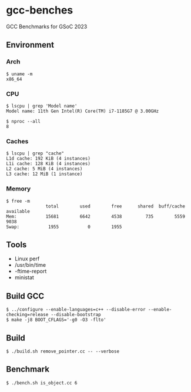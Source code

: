 # gcc-benches

GCC Benchmarks for GSoC 2023

## Environment

### Arch

```console
$ uname -m
x86_64
```

### CPU

```console
$ lscpu | grep 'Model name'
Model name: 11th Gen Intel(R) Core(TM) i7-1185G7 @ 3.00GHz

$ nproc --all
8
```

### Caches

```console
$ lscpu | grep "cache"
L1d cache: 192 KiB (4 instances)
L1i cache: 128 KiB (4 instances)
L2 cache: 5 MiB (4 instances)
L3 cache: 12 MiB (1 instance)
```

### Memory

```console
$ free -m
               total        used        free      shared  buff/cache   available
Mem:           15681        6642        4538         735        5559        9038
Swap:           1955           0        1955
```

## Tools

* Linux perf
* /usr/bin/time
* -ftime-report
* ministat

## Build GCC

```console
$ ../configure --enable-languages=c++ --disable-error --enable-checking=release --disable-bootstrap
$ make -j8 BOOT_CFLAGS='-g0 -O3 -flto'
```

## Build

```console
$ ./build.sh remove_pointer.cc -- --verbose
```

## Benchmark

```console
$ ./bench.sh is_object.cc 6
```
